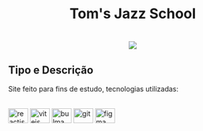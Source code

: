 <h1 align="center">Tom's Jazz School</h1>

<h1 align="center">
  <img src="https://lh3.googleusercontent.com/N2DxYpCdf1fMR81SVjc37ZzJ5Jzftmjxqq8aoA-Bx0CeNxkpMGNtR-hHlV-gPOj3QI5aJPHomEch12By0Kx12NVufZ1hKv2d2FK59FzIM9p472nrbJym_FsBKvrEy4dILvKnRaGgHmTez70rjC4pzRzfag3K1NgSGfExJQjJUZsL_4zpws0fAYexP6fMAcQk46KDG0QwPRd2kbMN8vWbNBxyzfzIlB7s41ag7_W3MGDOOAJmOrJFA0_GvKJv0e81BwMJGMeIGdODoWgbCfsHBt_HYAUSagtf6-gzcQwrVvG8wJMDXyzA51vVdCQxaezI-39cq1_ujaEiB52v4_CwxgWZqxYlgPF1yTZdfnDDamgN4d-gDQRhpe3dIdYfZJm3B4HxpepdWXFTAW62gZBg3c7bQ5cBjvUna-9W52tfeiKoqRYxGLu-R2-LRj9IXKBl6m3d5UiMec8Nlsn6dO0aeokMvMlkmlnYuLQjWSM6TAfsH1bbbJHA_hc3vqlY4zwpIoPyIRwsD5xZNsO_4rycNnouQSFOnnv18Zx--f75Wrcja28SMWCvjq-_vjG4LDeSM92r0mg-UR_raaghmPGTyYwMwUI-XlDz8ct5jNvEFuURn6xpC3rfKXWeAIgT2AE1DOOgtc4ZExX0Dya_uV0_Xzt2G05v12ERvE6CFLA1GiRRu4fYLMUCJx5183bNEIdZEtTR694EoPmCcvnfu6qbue9yyCNidfFsRQ16MP58xLF9KwHzs9JFiDJsj6lsSenNraXDyBXtBLT7Oe9MvjLYAAf48RsiApsEqGuajeyXwo-Pwvjj9E7b1QVn5T8jd35Qo1Xsu52ItJvGV_O6aEiLhDes4YaMtLMxC1D8o4E7UW8G2PgqTd-6Ab8v6ZH46tiDIoghDCqJDd2lXuS8fenzVXS9UyV7-JqQA65_NF9bfrOjk5YTNCxwqGF7J-u6JOYmV_gIPIY1Q02ukLnT8rOvWAGabcCfJYqgY5Ejqsr-1dppNd-UYG_7=w1334-h931-s-no?authuser=0">
</h1>

## Tipo e Descrição

Site feito para fins de estudo, tecnologias utilizadas:

<div style="display: inline_block"><br>
  <img align="center" height="30" width="40" alt="reactjs" src="https://www.svgrepo.com/show/452092/react.svg">
  <img align="center" height="30" width="40" alt="vitejs" src="https://www.svgrepo.com/show/374167/vite.svg">
  <img align="center" height="30" width="40" alt="bulma" src="https://www.svgrepo.com/show/374146/typescript-official.svg">
  <img align="center" height="30" width="40" alt="git" src="https://www.svgrepo.com/show/306811/styled-components.svg">
  <img align="center" height="30" width="40" alt="figma" src="https://www.svgrepo.com/show/452202/figma.svg"> 
</div>

